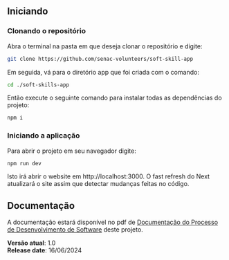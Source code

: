 ## Iniciando

### Clonando o repositório
Abra o terminal na pasta em que deseja clonar o repositório e digite:

```bash
git clone https://github.com/senac-volunteers/soft-skill-app
```
Em seguida, vá para o diretório app que foi criada com o comando:

```bash
cd ./soft-skills-app
```

Então execute o seguinte comando para instalar todas as dependências do projeto:

```bash
npm i
```
### Iniciando a aplicação
Para abrir o projeto em seu navegador digite:
```bash
npm run dev
```

Isto irá abrir o website em http://localhost:3000. O fast refresh do Next atualizará o site assim que detectar mudanças feitas no código.

## Documentação
A documentação estará disponível no pdf de [Documentação do Processo de Desenvolvimento de Software](https://drive.google.com/file/d/1vG3A7JzB1_rajPE6JeI-DY_B_YnF6D2M/view) deste projeto.

**Versão atual**: 1.0
\
**Release date**: 16/06/2024
